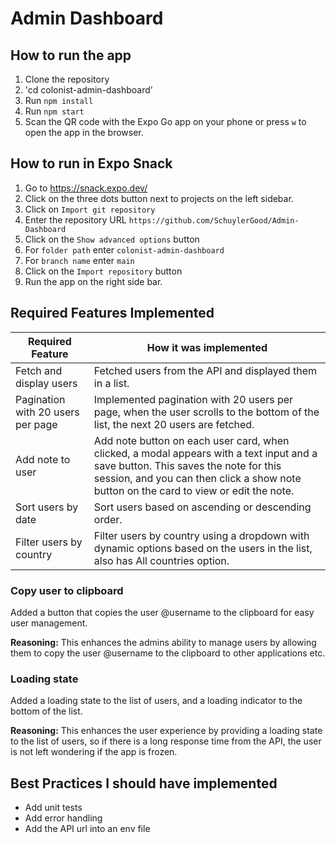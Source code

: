 # Admin Dashboard
 
## How to run the app
1. Clone the repository
2. 'cd colonist-admin-dashboard'
3. Run `npm install`
4. Run `npm start`
5. Scan the QR code with the Expo Go app on your phone or press `w` to open the app in the browser.

## How to run in Expo Snack
1. Go to https://snack.expo.dev/
2. Click on the three dots button next to projects on the left sidebar.
3. Click on `Import git repository`
4. Enter the repository URL `https://github.com/SchuylerGood/Admin-Dashboard`
5. Click on the `Show advanced options` button
6. For `folder path` enter `colonist-admin-dashboard`
7. For `branch name` enter `main`
8. Click on the `Import repository` button
9. Run the app on the right side bar.


## Required Features Implemented
| Required Feature | How it was implemented |
| ---------------- | --------------------- |
| Fetch and display users | Fetched users from the API and displayed them in a list. |
| Pagination with 20 users per page | Implemented pagination with 20 users per page, when the user scrolls to the bottom of the list, the next 20 users are fetched. |
| Add note to user | Add note button on each user card, when clicked, a modal appears with a text input and a save button. This saves the note for this session, and you can then click a show note button on the card to view or edit the note. |
| Sort users by date | Sort users based on ascending or descending order. |
| Filter users by country | Filter users by country using a dropdown with dynamic options based on the users in the list, also has All countries option. |

### Copy user to clipboard
Added a button that copies the user @username to the clipboard for easy user management.

**Reasoning:** This enhances the admins ability to manage users by allowing them to copy the user @username to the clipboard to other applications etc.

### Loading state
Added a loading state to the list of users, and a loading indicator to the bottom of the list.

**Reasoning:** This enhances the user experience by providing a loading state to the list of users, so if there is a long response time from the API, the user is not left wondering if the app is frozen.

## Best Practices I should have implemented
- Add unit tests
- Add error handling
- Add the API url into an env file